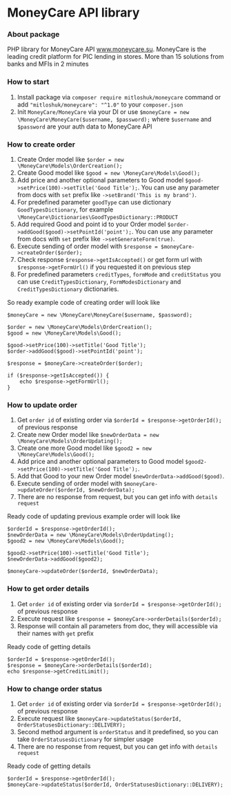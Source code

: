 # MoneyCare API library

### About package

PHP library for MoneyCare API www.moneycare.su. MoneyCare is the leading credit platform for PIC lending in stores. More than 15 solutions from banks and MFIs in 2 minutes

### How to start

1. Install package via `composer require mitloshuk/moneycare` command or add `"mitloshuk/moneycare": "^1.0"` to your `composer.json`
2. Init `MoneyCare/MoneyCare` via your DI or use `$moneyCare = new \MoneyCare\MoneyCare($username, $password);` where `$username` and `$password` are your auth data to MoneyCare API

### How to create order

1. Create Order model like `$order = new \MoneyCare\Models\OrderCreation();`
2. Create Good model like `$good = new \MoneyCare\Models\Good();`
3. Add price and another optional parameters to Good model `$good->setPrice(100)->setTitle('Good Title');`.  You can use any parameter from docs with `set` prefix like `->setBrand('This is my brand')`.
4. For predefined parameter `goodType` can use dictionary `GoodTypesDictionary`, for example `\MoneyCare\Dictionaries\GoodTypesDictionary::PRODUCT`
5. Add required Good and point id to your Order model `$order->addGood($good)->setPointId('point');`. You can use any parameter from docs with `set` prefix like `->setGenerateForm(true)`.
6. Execute sending of order model with `$response = $moneyCare->createOrder($order);`
7. Check response `$response->getIsAccepted()` or get form url with `$response->getFormUrl()` if you requested it on previous step
8. For predefined parameters `creditTypes`, `formMode` and `creditStatus` you can use `CreditTypesDictionary`, `FormModesDictionary` and `CreditTypesDictionary` dictionaries.

So ready example code of creating order will look like
```
$moneyCare = new \MoneyCare\MoneyCare($username, $password);

$order = new \MoneyCare\Models\OrderCreation();
$good = new \MoneyCare\Models\Good();

$good->setPrice(100)->setTitle('Good Title');
$order->addGood($good)->setPointId('point');

$response = $moneyCare->createOrder($order);

if ($response->getIsAccepted()) {
    echo $response->getFormUrl();
}
```

### How to update order

1. Get `order id` of existing order via `$orderId = $response->getOrderId();` of previous response
2. Create new Order model like `$newOrderData = new \MoneyCare\Models\OrderUpdating();`
2. Create one more Good model like `$good2 = new \MoneyCare\Models\Good();`
3. Add price and another optional parameters to Good model `$good2->setPrice(100)->setTitle('Good Title');`. 
5. Add that Good to your new Order model `$newOrderData->addGood($good)`.
6. Execute sending of order model with `$moneyCare->updateOrder($orderId, $newOrderData);`
7. There are no response from request, but you can get info with `details request`

Ready code of updating previous example order will look like
```
$orderId = $response->getOrderId();
$newOrderData = new \MoneyCare\Models\OrderUpdating();
$good2 = new \MoneyCare\Models\Good();

$good2->setPrice(100)->setTitle('Good Title');
$newOrderData->addGood($good2);

$moneyCare->updateOrder($orderId, $newOrderData);
```

### How to get order details

1. Get `order id` of existing order via `$orderId = $response->getOrderId();` of previous response
2. Execute request like `$response = $moneyCare->orderDetails($orderId);`
3. Response will contain all parameters from doc, they will accessible via their names with `get` prefix

Ready code of getting details
```
$orderId = $response->getOrderId();
$response = $moneyCare->orderDetails($orderId);
echo $response->getCreditLimit();
```

### How to change order status

1. Get `order id` of existing order via `$orderId = $response->getOrderId();` of previous response
2. Execute request like `$moneyCare->updateStatus($orderId, OrderStatusesDictionary::DELIVERY);`
3. Second method argument is `orderStatus` and it predefined, so you can take `OrderStatusesDictionary` for simpler usage
4. There are no response from request, but you can get info with `details request`

Ready code of getting details
```
$orderId = $response->getOrderId();
$moneyCare->updateStatus($orderId, OrderStatusesDictionary::DELIVERY);
```